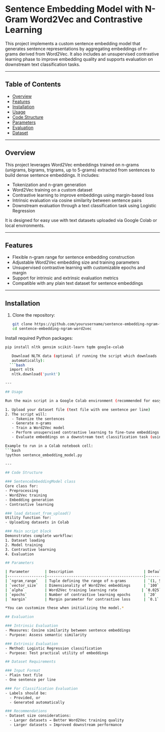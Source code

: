 # Sentence Embedding Model with N-Gram Word2Vec and Contrastive Learning

This project implements a custom sentence embedding model that generates sentence representations by aggregating embeddings of n-grams derived from Word2Vec. It also includes an unsupervised contrastive learning phase to improve embedding quality and supports evaluation on downstream text classification tasks.

---

## Table of Contents

- [Overview](#overview)  
- [Features](#features)  
- [Installation](#installation)  
- [Usage](#usage)  
- [Code Structure](#code-structure)  
- [Parameters](#parameters)  
- [Evaluation](#evaluation)  
- [Dataset](#dataset) 

---

## Overview

This project leverages Word2Vec embeddings trained on n-grams (unigrams, bigrams, trigrams, up to 5-grams) extracted from sentences to build dense sentence embeddings. It includes:  

- Tokenization and n-gram generation  
- Word2Vec training on a custom dataset  
- Contrastive learning to improve embeddings using margin-based loss  
- Intrinsic evaluation via cosine similarity between sentence pairs  
- Downstream evaluation through a text classification task using Logistic Regression  

It is designed for easy use with text datasets uploaded via Google Colab or local environments.

---

## Features

- Flexible n-gram range for sentence embedding construction  
- Adjustable Word2Vec embedding size and training parameters  
- Unsupervised contrastive learning with customizable epochs and margin  
- Support for intrinsic and extrinsic evaluation metrics  
- Compatible with any plain text dataset for sentence embeddings  

---

## Installation

1. Clone the repository:  
   ```bash
   git clone https://github.com/yourusername/sentence-embedding-ngram-word2vec.git
   cd sentence-embedding-ngram-word2vec

Install required Python packages:
```bash
pip install nltk gensim scikit-learn tqdm google-colab

   Download NLTK data (optional if running the script which downloads 
   automatically):
  ```bash
  import nltk
   nltk.download('punkt')

---

## Usage

Run the main script in a Google Colab environment (recommended for easy dataset upload):

1. Upload your dataset file (text file with one sentence per line)
2. The script will:
   - Tokenize the sentences
   - Generate n-grams
   - Train a Word2Vec model
   - Perform unsupervised contrastive learning to fine-tune embeddings
   - Evaluate embeddings on a downstream text classification task (using example labels or your own)

Example to run in a Colab notebook cell:
```bash
!python sentence_embedding_model.py

---

## Code Structure

### SentenceEmbeddingModel class
Core class for:
- Preprocessing
- Word2Vec training
- Embedding generation
- Contrastive learning

### load_dataset_from_upload()
Utility function for:
- Uploading datasets in Colab

### Main script block
Demonstrates complete workflow:
1. Dataset loading
2. Model training
3. Contrastive learning
4. Evaluation

## Parameters

| Parameter       | Description                                | Default Value |
|-----------------|--------------------------------------------|---------------|
| `ngram_range`   | Tuple defining the range of n-grams        | `(1, 5)`      |
| `vector_size`   | Dimensionality of Word2Vec embeddings      | `100`         |
| `alpha`         | Word2Vec training learning rate           | `0.025`       |
| `epochs`        | Number of contrastive learning epochs      | `20`          |
| `margin`        | Margin parameter for contrastive loss      | `0.1`         |

*You can customize these when initializing the model.*

## Evaluation

### Intrinsic Evaluation
- Measures: Cosine similarity between sentence embeddings
- Purpose: Assess semantic similarity

### Extrinsic Evaluation
- Method: Logistic Regression classification
- Purpose: Test practical utility of embeddings

## Dataset Requirements

### Input Format
- Plain text file
- One sentence per line

### For Classification Evaluation
- Labels should be:
  - Provided, or
  - Generated automatically

### Recommendations
- Dataset size considerations:
  - Larger datasets → Better Word2Vec training quality
  - Larger datasets → Improved downstream performance
